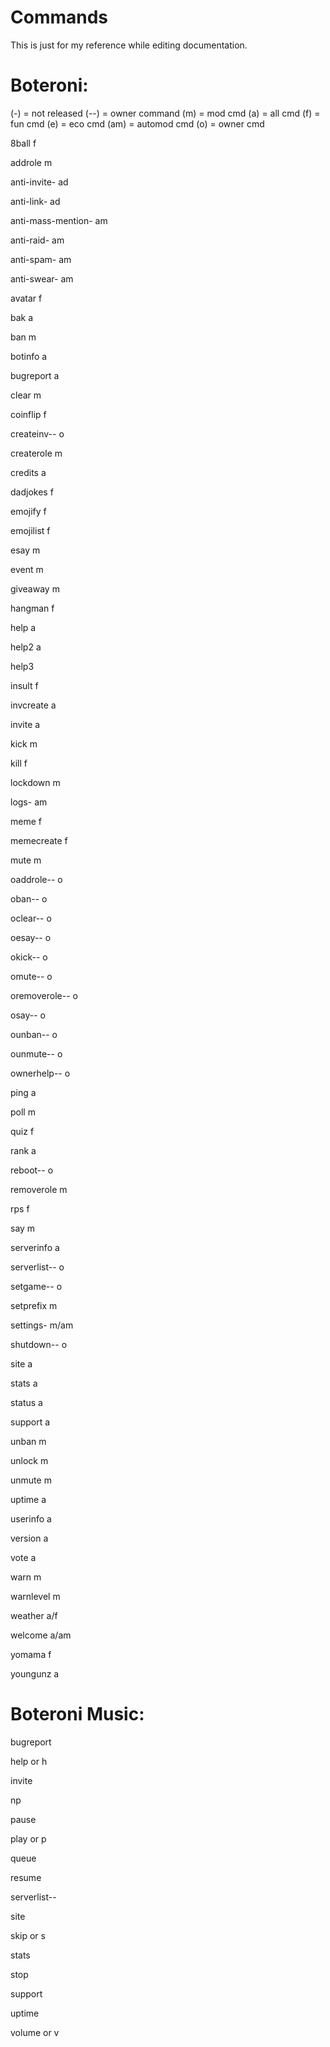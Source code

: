 # Commands
This is just for my reference while editing documentation.

# Boteroni:
(-) = not released (--) = owner command
(m) = mod cmd (a) = all cmd (f) = fun cmd (e) = eco cmd (am) = automod cmd (o) = owner cmd


8ball f

addrole m

 anti-invite- ad
 
 anti-link- ad
 
 anti-mass-mention- am
 
 anti-raid- am
 
 anti-spam- am
 
 anti-swear- am
 
avatar f

bak a

ban m

botinfo a

bugreport a

clear m

coinflip f
  
  createinv-- o

createrole m

credits a

dadjokes f

emojify f 

emojilist f

esay m

event m

giveaway m

hangman f

help a

help2 a

help3

insult f

invcreate a

invite a

kick m 

kill f

lockdown m
 
 logs- am

meme f

memecreate f

mute m
  
  oaddrole-- o
  
  oban-- o
  
  oclear-- o
  
  oesay-- o
  
  okick-- o
  
  omute-- o
  
  oremoverole-- o
  
  osay-- o
  
  ounban-- o
  
  ounmute-- o
  
  ownerhelp-- o

ping a

poll m

quiz f

rank a
  
  reboot-- o

removerole m

rps f

say m

serverinfo a
  
  serverlist-- o
  
  setgame-- o

setprefix m

settings- m/am
  
  shutdown-- o

site a

stats a

status a

support a

unban m

unlock m

unmute m

uptime a

userinfo a

version a

vote a

warn m

warnlevel m

weather a/f

welcome a/am

yomama f

youngunz a


# Boteroni Music:


bugreport 

help or h

invite 

np 

pause 

play or p

queue 

resume 

  serverlist-- 
  
site 

skip or s

stats 

stop 

support 

uptime 

volume or v
